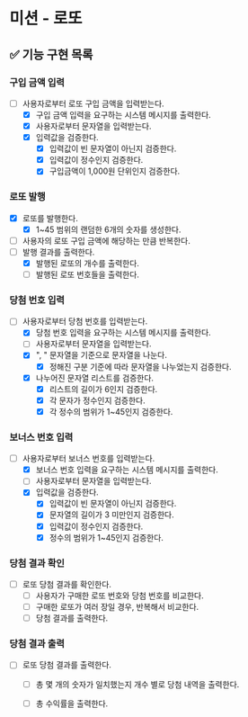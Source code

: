 # 미션 - 로또

## ✅ 기능 구현 목록

### 구입 금액 입력

- [ ] 사용자로부터 로또 구입 금액을 입력받는다.
  - [x] 구입 금액 입력을 요구하는 시스템 메시지를 출력한다.
  - [x] 사용자로부터 문자열을 입력받는다.
  - [x] 입력값을 검증한다.
    - [x] 입력값이 빈 문자열이 아닌지 검증한다.
    - [x] 입력값이 정수인지 검증한다.
    - [x] 구입금액이 1,000원 단위인지 검증한다.

### 로또 발행

- [x] 로또를 발행한다.
  - [x] 1~45 범위의 랜덤한 6개의 숫자를 생성한다.
- [ ] 사용자의 로또 구입 금액에 해당하는 만큼 반복한다.
- [ ] 발행 결과를 출력한다.
  - [x] 발행된 로또의 개수를 출력한다.
  - [ ] 발행된 로또 번호들을 출력한다.

### 당첨 번호 입력

- [ ] 사용자로부터 당첨 번호를 입력받는다.
  - [x] 당첨 번호 입력을 요구하는 시스템 메시지를 출력한다.
  - [ ] 사용자로부터 문자열을 입력받는다.
  - [x] ", " 문자열을 기준으로 문자열을 나눈다.
    - [x] 정해진 구분 기준에 따라 문자열을 나누었는지 검증한다.
  - [x] 나누어진 문자열 리스트를 검증한다.
    - [x] 리스트의 길이가 6인지 검증한다.
    - [x] 각 문자가 정수인지 검증한다.
    - [x] 각 정수의 범위가 1~45인지 검증한다.

### 보너스 번호 입력

- [ ] 사용자로부터 보너스 번호를 입력받는다.
  - [x] 보너스 번호 입력을 요구하는 시스템 메시지를 출력한다.
  - [ ] 사용자로부터 문자열을 입력받는다.
  - [x] 입력값을 검증한다.
    - [x] 입력값이 빈 문자열이 아닌지 검증한다.
    - [x] 문자열의 길이가 3 미만인지 검증한다.
    - [x] 입력값이 정수인지 검증한다.
    - [x] 정수의 범위가 1~45인지 검증한다.

### 당첨 결과 확인

- [ ] 로또 당첨 결과를 확인한다.
  - [ ] 사용자가 구매한 로또 번호와 당첨 번호를 비교한다.
  - [ ] 구매한 로또가 여러 장일 경우, 반복해서 비교한다.
  - [ ] 당첨 결과를 출력한다.

### 당첨 결과 출력

- [ ] 로또 당첨 결과를 출력한다.
  - [ ] 총 몇 개의 숫자가 일치했는지 개수 별로 당첨 내역을 출력한다.
  - [ ] 총 수익률을 출력한다.

